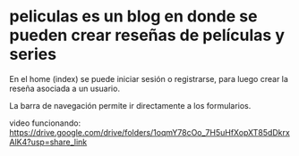 # peliculas es un blog en donde se pueden crear reseñas de películas y series

En el home (index) se puede iniciar sesión o registrarse, para luego crear la reseña asociada a un usuario.

La barra de navegación permite ir directamente a los formularios.

video funcionando: https://drive.google.com/drive/folders/1oqmY78cOo_7H5uHfXopXT85dDkrxAlK4?usp=share_link
